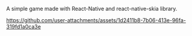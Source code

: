 A simple game made with React-Native and react-native-skia library.

https://github.com/user-attachments/assets/1d2411b8-7b06-413e-96fa-319fd1a0ca3e

